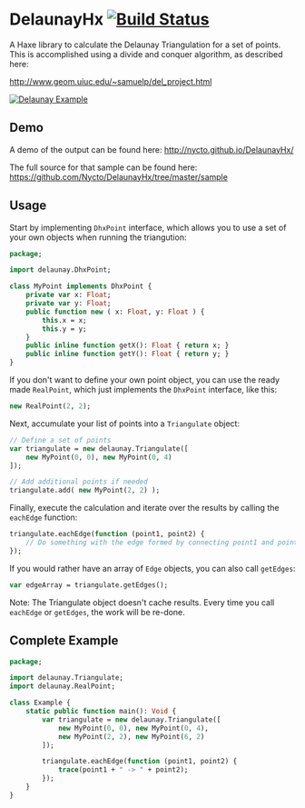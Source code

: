 DelaunayHx [![Build Status](https://travis-ci.org/Nycto/DelaunayHx.svg?branch=master)](https://travis-ci.org/Nycto/DelaunayHx)
==========

A Haxe library to calculate the Delaunay Triangulation for a set of points. This
is accomplished using a divide and conquer algorithm, as described here:

http://www.geom.uiuc.edu/~samuelp/del_project.html

[![Delaunay Example](http://nycto.github.io/DelaunayHx/DelaunaySample.png)](http://nycto.github.io/DelaunayHx/)

Demo
----

A demo of the output can be found here:
http://nycto.github.io/DelaunayHx/

The full source for that sample can be found here:
https://github.com/Nycto/DelaunayHx/tree/master/sample

Usage
-----

Start by implementing `DhxPoint` interface, which allows you to use a set of
your own objects when running the triangution:

```haxe
package;

import delaunay.DhxPoint;

class MyPoint implements DhxPoint {
    private var x: Float;
    private var y: Float;
    public function new ( x: Float, y: Float ) {
        this.x = x;
        this.y = y;
    }
    public inline function getX(): Float { return x; }
    public inline function getY(): Float { return y; }
}
```

If you don't want to define your own point object, you can use the ready made
`RealPoint`, which just implements the `DhxPoint` interface, like this:

```haxe
new RealPoint(2, 2);
```

Next, accumulate your list of points into a `Triangulate` object:

```haxe
// Define a set of points
var triangulate = new delaunay.Triangulate([
    new MyPoint(0, 0), new MyPoint(0, 4)
]);

// Add additional points if needed
triangulate.add( new MyPoint(2, 2) );
```

Finally, execute the calculation and iterate over the results by calling the
`eachEdge` function:

```haxe
triangulate.eachEdge(function (point1, point2) {
    // Do something with the edge formed by connecting point1 and point2
});
```

If you would rather have an array of `Edge` objects, you can also call
`getEdges`:

```haxe
var edgeArray = triangulate.getEdges();
```

Note: The Triangulate object doesn't cache results. Every time you call
`eachEdge` or `getEdges`, the work will be re-done.

Complete Example
----------------

```haxe
package;

import delaunay.Triangulate;
import delaunay.RealPoint;

class Example {
    static public function main(): Void {
        var triangulate = new delaunay.Triangulate([
            new MyPoint(0, 0), new MyPoint(0, 4),
            new MyPoint(2, 2), new MyPoint(6, 2)
        ]);

        triangulate.eachEdge(function (point1, point2) {
            trace(point1 + " -> " + point2);
        });
    }
}
```



